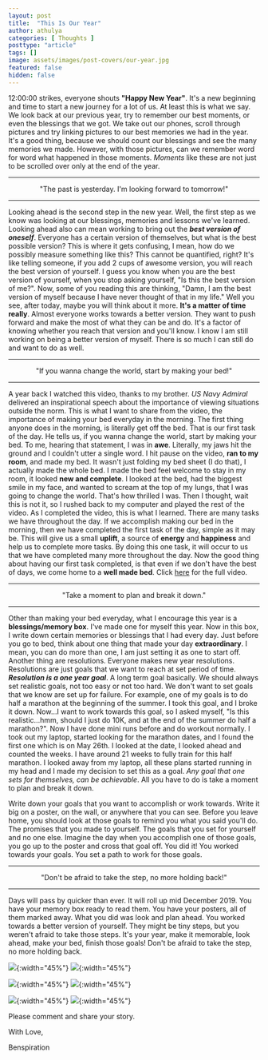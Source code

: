 ```yaml
---
layout: post
title:  "This Is Our Year"
author: athulya
categories: [ Thoughts ]
posttype: "article"
tags: []
image: assets/images/post-covers/our-year.jpg
featured: false
hidden: false
---
```


12:00:00 strikes, everyone shouts **"Happy New Year"**. It's a new beginning and time to start a new journey for a lot of us. At least this is what we say. We look back at our previous year, try to remember our best moments, or even the blessings that we got. We take out our phones, scroll through pictures and try linking pictures to our best memories we had in the year. It's a good thing, because we should count our blessings and see the many memories we made. However, with those pictures, can we remember word for word what happened in those moments. *Moments* like these are not just to be scrolled over only at the end of the year.

***

<center>"The past is yesterday. I'm looking forward to tomorrow!"</center>

***

Looking ahead is the second step in the new year. Well, the first step as we know was looking at our blessings, memories and lessons we've learned. Looking ahead also can mean working to bring out the _**best version of oneself**_. Everyone has a certain version of themselves, but what is the best possible version? This is where it gets confusing, I mean,  how do we possibly measure something like this? This cannot be quantified, right? It's like telling someone, if you add 2 cups of awesome version, you will reach the best version of yourself. I guess you know when you are the best version of yourself, when you stop asking yourself, "Is this the best version of me?". Now, some of you reading this are thinking, "Damn, I am the best version of myself because I have never thought of that in my life." Well you see, after today, maybe you will think about it more. **It's a matter of time really**. Almost everyone works towards a better version. They want to push forward and make the most of what they can be and do. It's a factor of knowing whether you reach that version and you'll know. I know I am still working on being a better version of myself. There is so much I can still do and want to do as well.

***

<center>"If you wanna change the world, start by making your bed!"</center>

***

A year back I watched this video, thanks to my brother. *US Navy Admiral* delivered an inspirational speech about the importance of viewing situations outside the norm. This is what I want to share from the video, the importance of making your bed everyday in the morning. The first thing anyone does in the morning, is literally get off the bed. That is our first task of the day. He tells us, if you wanna change the world, start by making your bed. To me, hearing that statement, I was in **awe**. Literally, my jaws hit the ground and I couldn't utter a single word. I hit pause on the video, **ran to my room**, and made my bed. It wasn't just folding my bed sheet (I do that), I actually made the whole bed. I made the bed feel welcome to stay in my room, it looked **new and complete**. I looked at the bed, had the biggest smile in my face, and wanted to scream at the top of my lungs, that I was going to change the world. That's how thrilled I was. Then I thought, wait this is not it, so I rushed back to my computer and played the rest of the video. As I completed the video, this is what I learned. There are many tasks we have throughout the day. If we accomplish making our bed in the morning, then we have completed the first task of the day, simple as it may be. This will give us a small **uplift**, a source of **energy** and **happiness** and help us to complete more tasks. By doing this one task, it will occur to us that we have completed many more throughout the day. Now the good thing about having our first task completed, is that even if we don't have the best of days, we come home to a **well made bed**. Click [here](http://www.youtube.com/watch?v=Z7QL6hjeNDA) for the full video.

***

<center>"Take a moment to plan and break it down."</center>

***

Other than making your bed everyday, what I encourage this year is a **blessings/memory box**. I've made one for myself this year. Now in this box, I write down certain memories or blessings that I had every day. Just before you go to bed, think about one thing that made your day **extraordinary**. I mean, you can do more than one, I am just setting it as one to start off. Another thing are resolutions. Everyone makes new year resolutions. Resolutions are just goals that we want to reach at set period of time. _**Resolution is a one year goal**_. A long term goal basically. We should always set realistic goals, not too easy or not too hard. We don't want to set goals that we know are set up for failure. For example, one of my goals is to do half a marathon at the beginning of the summer. I took this goal, and I broke it down. Now...I want to work towards this goal, so I asked myself,  "Is this realistic...hmm, should I just do 10K, and at the end of the summer do half a marathon?". Now I have done mini runs before and do workout normally. I took out my laptop, started looking for the marathon dates, and I found the first one which is on May 26th. I looked at the date, I looked ahead and counted the weeks. I have around 21 weeks to fully train for this half marathon. I looked away from my laptop, all these plans started running in my head and I made my decision to set this as a goal. *Any goal that one sets for themselves, can be achievable*. All you have to do is take a moment to plan and break it down.


Write down your goals that you want to accomplish or work towards. Write it big on a poster, on the wall, or anywhere that you can see. Before you leave home, you should look at those goals to remind you what you said you'll do. The promises that you made to yourself. The goals that you set for yourself and no one else. Imagine the day when you accomplish one of those goals, you go up to the poster and cross that goal off. You did it! You worked towards your goals. You set a path to work for those goals.

***

<center>"Don't be afraid to take the step, no more holding back!"</center>

***

Days will pass by quicker than ever. It will roll up mid December 2019. You have your memory box ready to read them. You have your posters, all of them marked away. What you did was look and plan ahead. You worked towards a better version of yourself. They might be tiny steps, but you weren't afraid to take those steps. It's your year, make it memorable, look ahead, make your bed, finish those goals! Don't be afraid to take the step, no more holding back.

![](/assets/images/our-year/20190106_223759.jpg){:width="45%"}
![](/assets/images/our-year/20190106_223804.jpg){:width="45%"}

![](/assets/images/our-year/20190106_224238.jpg){:width="45%"}
![](/assets/images/our-year/20190106_224555.jpg){:width="45%"}

![](/assets/images/our-year/20190106_224601.jpg){:width="45%"}
![](/assets/images/our-year/20190106_224628.jpg){:width="45%"}

Please comment and share your story.


With Love,

Benspiration
